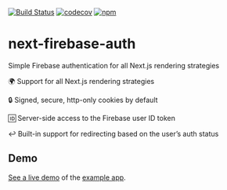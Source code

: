[![Build Status](https://travis-ci.org/gladly-team/next-firebase-auth.svg?branch=main)](https://travis-ci.org/gladly-team/next-firebase-auth)
[![codecov](https://codecov.io/gh/gladly-team/next-firebase-auth/branch/main/graph/badge.svg)](https://codecov.io/gh/gladly-team/next-firebase-auth)
[![npm](https://img.shields.io/npm/v/next-firebase-auth.svg)](https://www.npmjs.com/package/next-firebase-auth)

# next-firebase-auth
Simple Firebase authentication for all Next.js rendering strategies

🌍 Support for all Next.js rendering strategies

🔒 Signed, secure, http-only cookies by default

🆔 Server-side access to the Firebase user ID token

↩️ Built-in support for redirecting based on the user’s auth status


## Demo
[See a live demo](https://nfa-example.vercel.app/) of the [example app](https://github.com/gladly-team/next-firebase-auth/tree/main/example).

